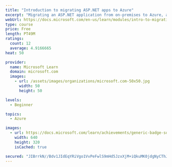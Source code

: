 ```yaml
---
title: "Introduction to migrating ASP.NET apps to Azure"
excerpt: "Migrating an ASP.NET application from on-premises to Azure, along with a supporting Azure SQL database, can provide many advantages, but also challenges. Learn how to evaluate the migration process to determine if it’s right for your application."
webUrl: https://docs.microsoft.com/en-us/learn/modules/intro-to-migrating-aspnet-apps-azure/
type: course
price: Free
length: PT49M
ratings:
  count: 12
  average: 4.9166665
heat: 50

provider:
  name: Microsoft Learn
  domain: microsoft.com
  images:
    - url: /assets/images/organizations/microsoft.com-50x50.jpg
      width: 50
      height: 50

levels:
  - Beginner

topics:
  - Azure

images:
  - url: https://docs.microsoft.com/learn/achievements/generic-badge-social.png
    width: 640
    height: 320
    isCached: true

secured: "JIBrrkN//Bdv1JIdEqYRiVgo1VvPeFwlS9mHd5JzxXjM+iQkuMK0jdgNyCThJ6M+Lou+kLGGDqe6zmxXbkCCiPvNCrX6pzVK8xZ3BSiyBXwUcwSMv7V9yOd3rMmmyIQUU5mjsYPd2m5Va3RYHp2QcKLaUFOy1N+Yhfs31mLFhVC59Q6GdkJE+WnDsVvHZdjbOyi7EDxcGc7euvaRgJpHyp/DGfphB2fq08cjft+6TCsQ93///1h3wLj649l4ThB8s+SuAVdnYDgGg9aIYbnhSshXgZezp+AEut5woYPTNTs/VjYEqFAm261mL3nGf6NMGi66FQWVTYQb6DmdWER8suXv4F6GpSMPZ6L2p/722wDA/Ll0pK8hLI34OCGFqDY+Y8rdxLqDsiB3MtpmSk7QpjGnb864f30jfHYnTb8JGUg=;uIMFZkxu2cjVK9EJ8yfbJA=="
---
```



